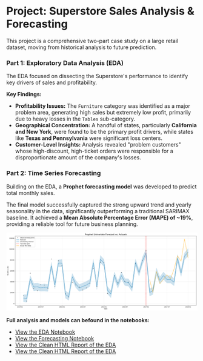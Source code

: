 
# Project: Superstore Sales Analysis & Forecasting

This project is a comprehensive two-part case study on a large retail dataset, moving from historical analysis to future prediction.

### Part 1: Exploratory Data Analysis (EDA)
The EDA focused on dissecting the Superstore's performance to identify key drivers of sales and profitability.

**Key Findings:**
*   **Profitability Issues:** The `Furniture` category was identified as a major problem area, generating high sales but extremely low profit, primarily due to heavy losses in the `Tables` sub-category.
*   **Geographical Concentration:** A handful of states, particularly **California and New York**, were found to be the primary profit drivers, while states like **Texas and Pennsylvania** were significant loss centers.
*   **Customer-Level Insights:** Analysis revealed "problem customers" whose high-discount, high-ticket orders were responsible for a disproportionate amount of the company's losses.

### Part 2: Time Series Forecasting
Building on the EDA, a **Prophet forecasting model** was developed to predict total monthly sales.

The final model successfully captured the strong upward trend and yearly seasonality in the data, significantly outperforming a traditional SARIMAX baseline. It achieved a **Mean Absolute Percentage Error (MAPE) of ~19%**, providing a reliable tool for future business planning.

![Prophet Sales Forecast](./images/retail_sales_proph_fc.png)

**Full analysis and models can befound in the notebooks:**
*   [View the EDA Notebook](./Retail_Sales_EDA.ipynb)
*   [View the Forecasting Notebook](./Retail_Sales_Forecasting.ipynb)
*   [View the Clean HTML Report of the EDA](https://htmlpreview.github.io/?https://raw.githubusercontent.com/jalhane88/Data-Analysis-Portfolio/refs/heads/main/project_retail_sales/Retail_Sales_EDA_html.html)
*   [View the Clean HTML Report of the EDA](https://htmlpreview.github.io/?https://raw.githubusercontent.com/jalhane88/Data-Analysis-Portfolio/refs/heads/main/project_retail_sales/Retail_Sales_Forecasting.html)
